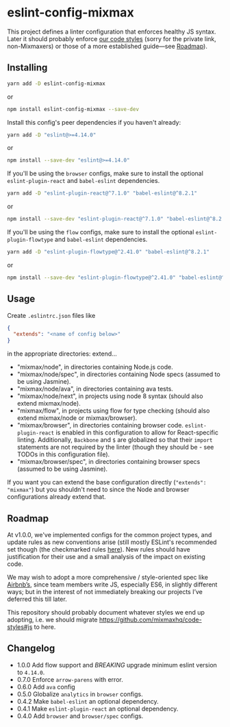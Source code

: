 # eslint-config-mixmax

This project defines a linter configuration that enforces healthy JS syntax.
Later it should probably enforce [our code styles](https://github.com/mixmaxhq/code-styles#js)
(sorry for the private link, non-Mixmaxers) or those of a more established guide&mdash;see [Roadmap](#roadmap)).

## Installing

```sh
yarn add -D eslint-config-mixmax
```
or
```sh
npm install eslint-config-mixmax --save-dev
```

Install this config's peer dependencies if you haven't already:
```sh
yarn add -D "eslint@>=4.14.0"
```
or
```sh
npm install --save-dev "eslint@>=4.14.0"
```

If you'll be using the `browser` configs, make sure to install the optional `eslint-plugin-react` and `babel-eslint` dependencies.
```sh
yarn add -D "eslint-plugin-react@^7.1.0" "babel-eslint@^8.2.1"
```
or
```sh
npm install --save-dev "eslint-plugin-react@^7.1.0" "babel-eslint@^8.2.1"
```

If you'll be using the `flow` configs, make sure to install the optional `eslint-plugin-flowtype` and `babel-eslint` dependencies.
```sh
yarn add -D "eslint-plugin-flowtype@^2.41.0" "babel-eslint@^8.2.1"
```
or
```sh
npm install --save-dev "eslint-plugin-flowtype@^2.41.0" "babel-eslint@^8.2.1"
```

## Usage

Create `.eslintrc.json` files like

```json
{
  "extends": "<name of config below>"
}
```

in the appropriate directories: extend…

* "mixmax/node", in directories containing Node.js code.
* "mixmax/node/spec", in directories containing Node specs (assumed to be using Jasmine).
* "mixmax/node/ava", in directories containing ava tests.
* "mixmax/node/next", in projects using node 8 syntax (should also extend mixmax/node).
* "mixmax/flow", in projects using flow for type checking (should also extend mixmax/node or mixmax/browser).
* "mixmax/browser", in directories containing browser code. `eslint-plugin-react` is enabled in this configuration to allow for React-specific linting. Additionally, `Backbone`  and `$` are globalized so that their `import` statements are not required by the linter (though they should be - see TODOs in this configuration file).
* "mixmax/browser/spec", in directories containing browser specs (assumed to be using Jasmine).

If you want you can extend the base configuration directly (`"extends": "mixmax"`) but you shouldn't
need to since the Node and browser configurations already extend that.

## Roadmap

At v1.0.0, we've implemented configs for the common project types, and update rules as new conventions arise (still mostly ESLint's recommended set though (the checkmarked rules [here](http://eslint.org/docs/rules)). New rules should have justification for their use and a small analysis of the impact on existing code.

We may wish to adopt a more comprehensive / style-oriented spec like [Airbnb’s](https://github.com/airbnb/javascript),
since team members write JS, especially ES6, in slightly different ways; but in the interest of not
immediately breaking our projects I’ve deferred this till later.

This repository should probably document whatever styles we end up adopting, i.e. we should migrate
https://github.com/mixmaxhq/code-styles#js to here.

## Changelog

* 1.0.0 Add flow support and *BREAKING* upgrade minimum eslint version to `4.14.0`.
* 0.7.0 Enforce `arrow-parens` with error.
* 0.6.0 Add `ava` config
* 0.5.0 Globalize `analytics` in `browser` configs.
* 0.4.2 Make `babel-eslint` an optional dependency.
* 0.4.1 Make `eslint-plugin-react` an optional dependency.
* 0.4.0 Add `browser` and `browser/spec` configs.
